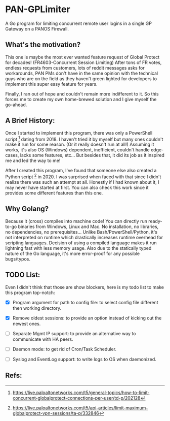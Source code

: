 # PAN-GPLimiter

A Go program for limiting concurrent remote user logins in a single GP Gateway on a PANOS Firewall.


## What's the motivation?

This one is maybe the most ever wanted feature request of Global Protect for decades! (FR4603-Concurrent Session Limiting) After tons of FR votes, endless requests from customers, lots of reddit messages asks for workarounds, PAN PMs don't have in the same opinion with the technical guys who are on the field as they haven't green lighted for developers to implement this super easy feature for years.

Finally, I ran out of hope and couldn't remain more indifferent to it. So this forces me to create my own home-brewed solution and I give myself the go-ahead.


## A Brief History:

Once I started to implement this program, there was only a PowerShell script [^1] dating from 2018.  I haven't tried it by myself but many ones couldn't make it run for some reason. (Or it really doesn't run at all!) Assuming it works, it's also OS (Windows) dependent, inefficient, couldn't handle edge-cases, lacks some features, etc... But besides that, it did its job as it inspired me and led the way to me!

After I created this program, I've found that someone else also created a Python script [^2] in 2020. I was surprised when faced with that since I didn't realize there was such an attempt at all. Honestly if I had known about it, I may never have started at first. You can also check this work since it provides some different features than this one.


## Why Golang?

Because it (cross) compiles into machine code! You can directly run ready-to-go binaries from Windows, Linux and Mac. No installation, no libraries, no dependencies, no prerequisites... Unlike Bash/PowerShell/Python, it's not interpreted on runtime which drastically increases runtime overhead for scripting languages. Decision of using a compiled language makes it run lightning fast with less memory usage. Also due to the statically typed nature of the Go language, it's more error-proof for any possible bugs/typos.


## TODO List:

Even I didn't think that those are show blockers, here is my todo list to make this program top-notch:

- [x] Program argument for path to config file: to select config file different then working directory.
- [x] Remove oldest sessions: to provide an option instead of kicking out the newest ones.
- [ ] Separate Mgmt IP support: to provide an alternative way to communicate with HA peers.
- [ ] Daemon mode: to get rid of Cron/Task Scheduler.
- [ ] Syslog and EventLog support: to write logs to OS when daemonized.


## Refs:
[^1]: https://live.paloaltonetworks.com/t5/general-topics/how-to-limit-concurrent-globalprotect-connections-per-user/td-p/202128
[^2]: https://live.paloaltonetworks.com/t5/api-articles/limit-maximum-globalprotect-vpn-sessions/ta-p/332846
